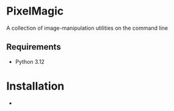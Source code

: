 # PixelMagic

A collection of image-manipulation utilities on the command line

## Requirements

* Python 3.12

# Installation

*
